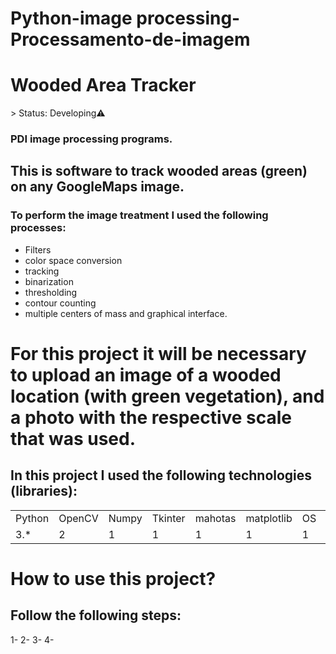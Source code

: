 # Python-image processing-Processamento-de-imagem
<h1> Wooded Area Tracker </h1> 
> Status: Developing⚠️

### PDI image processing programs.

## This is software to track wooded areas (green) on any GoogleMaps image.

### To perform the image treatment I used the following processes:

+ Filters
+ color space conversion
+ tracking
+ binarization
+ thresholding
+ contour counting 
+ multiple centers of mass and graphical interface.


# For this project it will be necessary to upload an image of a wooded location (with green vegetation), and a photo with the respective scale that was used.

## In this project I used the following technologies (libraries):
<table> 
  <tr>
    <td>Python</td>
    <td>OpenCV</td>
    <td>Numpy</td>
    <td>Tkinter</td>
    <td>mahotas</td>
    <td>matplotlib</td>
    <td> OS</td>
    <td>colorysys</td>
  </tr>
  
  <tr>
    <td> 3.*</td>
    <td> 2</td>
    <td> 1</td>
    <td> 1</td>
    <td> 1</td>
    <td> 1</td>
    <td> 1</td>
    <td> 1</td>
  </tr>
</table>

# How to use this project?
## Follow the following steps:
1-
2-
3-
4-

